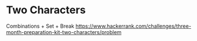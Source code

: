 # Two Characters

Combinations + Set + Break 
https://www.hackerrank.com/challenges/three-month-preparation-kit-two-characters/problem
